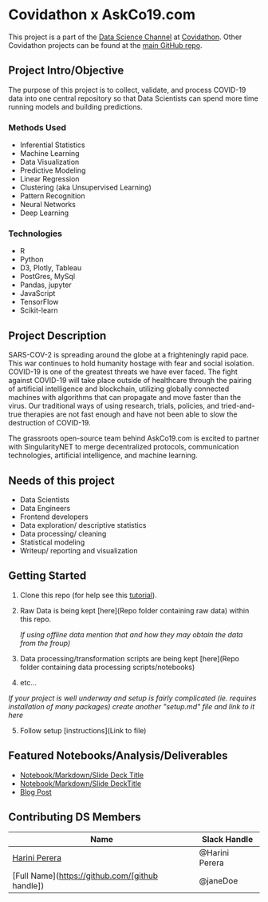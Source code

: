 # Covidathon x AskCo19.com
This project is a part of the [Data Science Channel](https://join.slack.com/share/I011SB46KFS/I2lwDnXfX8UPwRRnv2ASM2sW/enQtMTA2MDM3ODIyMzUzNi03ZDlkZDBiZTg2MzdkMGUwN2Y3NGQxOTAzMGNhMDdiYTFlY2YxMDFjOTgzZTQ5ZjNmNDY4M2UzZDdlMWRkYTE3) at [Covidathon](http://bit.ly/hackingcovid19-slackinvite).  Other Covidathon projects can be found at the [main GitHub repo](https://github.com/nthopinion/covidathon).

## Project Intro/Objective
The purpose of this project is to collect, validate, and process COVID-19 data into one central repository so that Data Scientists can spend more time running models and building predictions.

### Methods Used
* Inferential Statistics
* Machine Learning
* Data Visualization
* Predictive Modeling
* Linear Regression
* Clustering (aka Unsupervised Learning)
* Pattern Recognition 
* Neural Networks 
* Deep Learning 

### Technologies
* R 
* Python
* D3, Plotly, Tableau
* PostGres, MySql
* Pandas, jupyter
* JavaScript
* TensorFlow
* Scikit-learn

## Project Description
SARS-COV-2 is spreading around the globe at a frighteningly rapid pace. This war continues to hold humanity hostage with fear and social isolation. COVID-19 is one of the greatest threats we have ever faced. The fight against COVID-19 will take place outside of healthcare through the pairing of artificial intelligence and blockchain, utilizing globally connected machines with algorithms that can propagate and move faster than the virus. Our traditional ways of using research, trials, policies, and tried-and-true therapies are not fast enough and have not been able to slow the destruction of COVID-19.

The grassroots open-source team behind AskCo19.com is excited to partner with SingularityNET to merge decentralized protocols, communication technologies, artificial intelligence, and machine learning.

## Needs of this project

- Data Scientists
- Data Engineers
- Frontend developers
- Data exploration/ descriptive statistics
- Data processing/ cleaning
- Statistical modeling
- Writeup/ reporting and visualization


## Getting Started

1. Clone this repo (for help see this [tutorial](https://help.github.com/articles/cloning-a-repository/)).
2. Raw Data is being kept [here](Repo folder containing raw data) within this repo.

    *If using offline data mention that and how they may obtain the data from the froup)*
    
3. Data processing/transformation scripts are being kept [here](Repo folder containing data processing scripts/notebooks)
4. etc...

*If your project is well underway and setup is fairly complicated (ie. requires installation of many packages) create another "setup.md" file and link to it here*  

5. Follow setup [instructions](Link to file)

## Featured Notebooks/Analysis/Deliverables
* [Notebook/Markdown/Slide Deck Title](link)
* [Notebook/Markdown/Slide DeckTitle](link)
* [Blog Post](link)


## Contributing DS Members

|Name     |  Slack Handle   | 
|---------|-----------------|
|[Harini Perera](https://github.com/[harini-perera])| @Harini Perera        |
|[Full Name](https://github.com/[github handle]) |     @janeDoe    |

